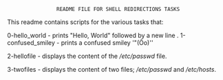 					README FILE FOR SHELL REDIRECTIONS TASKS
This readme contains scripts for the various tasks that:

0-hello_world - prints "Hello, World" followed by a new line
.
1-confused_smiley - prints a confused smiley '"(Ôo)''

2-hellofile - displays the content of the _/etc/passwd_ file.

3-twofiles - displays the content of two files; _/etc/passwd_ and _/etc/hosts_.

  
